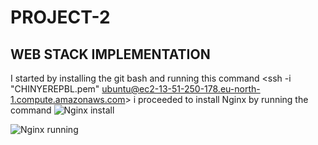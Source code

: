 # PROJECT-2
## WEB STACK IMPLEMENTATION 
I started by installing the git bash and running this command
 <ssh -i "CHINYEREPBL.pem" ubuntu@ec2-13-51-250-178.eu-north-1.compute.amazonaws.com>
 i proceeded to install Nginx by running the command <sudo apt install ngnix>
  ![Nginx install](https://github.com/Chinyereonyenwe34/Project1/assets/132712031/5bd3af16-c2f6-4666-919b-35dfdfcaa157)

 ![Nginx running](https://github.com/Chinyereonyenwe34/Project1/assets/132712031/2f656a94-245b-49f3-9207-b793504a751c)

  
  
 
     
